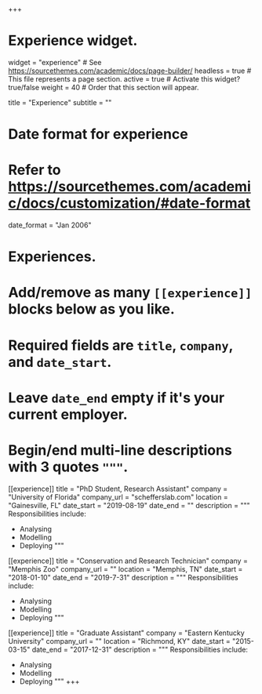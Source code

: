 +++
# Experience widget.
widget = "experience"  # See https://sourcethemes.com/academic/docs/page-builder/
headless = true  # This file represents a page section.
active = true  # Activate this widget? true/false
weight = 40  # Order that this section will appear.

title = "Experience"
subtitle = ""

# Date format for experience
#   Refer to https://sourcethemes.com/academic/docs/customization/#date-format
date_format = "Jan 2006"

# Experiences.
#   Add/remove as many `[[experience]]` blocks below as you like.
#   Required fields are `title`, `company`, and `date_start`.
#   Leave `date_end` empty if it's your current employer.
#   Begin/end multi-line descriptions with 3 quotes `"""`.
[[experience]]
  title = "PhD Student, Research Assistant"
  company = "University of Florida"
  company_url = "schefferslab.com"
  location = "Gainesville, FL"
  date_start = "2019-08-19"
  date_end = ""
  description = """
  Responsibilities include:
  
  * Analysing
  * Modelling
  * Deploying
  """

[[experience]]
  title = "Conservation and Research Technician"
  company = "Memphis Zoo"
  company_url = ""
  location = "Memphis, TN"
  date_start = "2018-01-10"
  date_end = "2019-7-31"
  description = """
  Responsibilities include:
  
  * Analysing
  * Modelling
  * Deploying
  """


[[experience]]
  title = "Graduate Assistant"
  company = "Eastern Kentucky University"
  company_url = ""
  location = "Richmond, KY"
  date_start = "2015-03-15"
  date_end = "2017-12-31"
  description = """
  Responsibilities include:
  
  * Analysing
  * Modelling
  * Deploying
  """
+++
